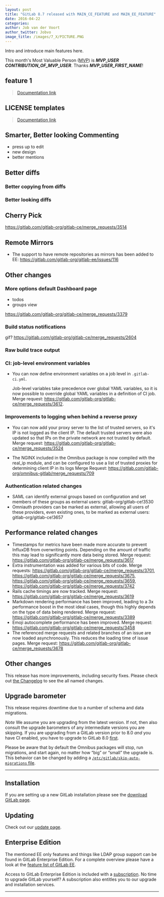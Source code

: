 ```yaml
---
layout: post
title: "GitLab 8.7 released with MAIN_CE_FEATURE and MAIN_EE_FEATURE"
date: 2016-04-22
categories:
author: Job van der Voort
author_twitter: Jobvo
image_title: /images/7_X/PICTURE.PNG
---
```


Intro and introduce main features here.

This month's Most Valuable Person ([MVP](https://about.gitlab.com/mvp/)) is ***MVP_USER*** ***CONTRIBUTION_OF_MVP_USER***.
Thanks ***MVP_USER_FIRST_NAME***!

<!--more-->

## feature 1

> [Documentation link](link)

## LICENSE templates

> [Documentation link](link)

## Smarter, Better looking Commenting

- press up to edit
- new design
- better mentions

## Better diffs

### Better copying from diffs

### Better looking diffs

## Cherry Pick

https://gitlab.com/gitlab-org/gitlab-ce/merge_requests/3514

## Remote Mirrors

* The support to have remote repositories as mirrors has been added to EE: https://gitlab.com/gitlab-org/gitlab-ee/issues/116

## Other changes

### More options default Dashboard page

- todos
- groups view

https://gitlab.com/gitlab-org/gitlab-ce/merge_requests/3379

### Build status notifications

gif?
https://gitlab.com/gitlab-org/gitlab-ce/merge_requests/2604

### Raw build trace output

### CI: job-level environment variables

* You can now define environment variables on a job level in `.gitlab-ci.yml`.

    Job-level variables take precedence over global YAML variables, so it is now possible to override global YAML variables in a definition of CI job.  Merge request: https://gitlab.com/gitlab-org/gitlab-ce/merge_requests/3612.

### Improvements to logging when behind a reverse proxy

- You can now add your proxy server to the list of trusted servers, so it's IP is not logged as the client IP. The default trusted servers were also updated so that IPs on the private network are not trusted by default. Merge request: https://gitlab.com/gitlab-org/gitlab-ce/merge_requests/3524

- The NGINX included in the Omnibus package is now compiled with the real_ip module, and can be configured to use a  list of  trusted proxies for determining client IP in its logs Merge Request: https://gitlab.com/gitlab-org/omnibus-gitlab/merge_requests/709

### Authentication related changes

- SAML can identify external groups based on configuration and set members of these groups as external users: gitlab-org/gitlab-ce!3530
- Omniauth providers can be marked as external, allowing all users of these providers, even existing ones, to be marked as external users: gitlab-org/gitlab-ce!3657

## Performance related changes

* Timestamps for metrics have been made more accurate to prevent InfluxDB from overwriting points. Depending on the amount of traffic this may lead to significantly more data being stored. Merge request: https://gitlab.com/gitlab-org/gitlab-ce/merge_requests/3617
* Extra instrumentation was added for various bits of code. Merge requests: https://gitlab.com/gitlab-org/gitlab-ce/merge_requests/3701, https://gitlab.com/gitlab-org/gitlab-ce/merge_requests/3675, https://gitlab.com/gitlab-org/gitlab-ce/merge_requests/3659, https://gitlab.com/gitlab-org/gitlab-ce/merge_requests/3742
* Rails cache timings are now tracked. Merge request: https://gitlab.com/gitlab-org/gitlab-ce/merge_requests/3619
* Markdown rendering performance has been improved, leading to a 3x performance boost in the most ideal cases, though this highly depends on the type of data being rendered. Merge request:  https://gitlab.com/gitlab-org/gitlab-ce/merge_requests/3389
* Emoji autocomplete performance has been improved. Merge request: https://gitlab.com/gitlab-org/gitlab-ce/merge_requests/3458
* The referenced merge requests and related branches of an issue are now loaded asynchronously. This reduces the loading time of issue pages. Merge request: https://gitlab.com/gitlab-org/gitlab-ce/merge_requests/3678

## Other changes

This release has more improvements, including security fixes. Please check out [the Changelog](https://gitlab.com/gitlab-org/gitlab-ce/blob/master/CHANGELOG) to see the all named changes.


## Upgrade barometer

This release requires downtime due to a number of schema and data migrations.


*Note* We assume you are upgrading from the latest version. If not, then also consult the upgrade barometers of any intermediate versions you are skipping.
If you are upgrading from a GitLab version prior to 8.0 *and* you have CI enabled, you have to upgrade to GitLab 8.0 [first](https://about.gitlab.com/2015/09/22/gitlab-8-0-released/).

Please be aware that by default the Omnibus packages will stop, run migrations,
and start again, no matter how “big” or “small” the upgrade is. This behavior
can be changed by adding a [`/etc/gitlab/skip-auto-migrations`
file](http://doc.gitlab.com/omnibus/update/README.html).

- - -

## Installation

If you are setting up a new GitLab installation please see the
[download GitLab page](https://about.gitlab.com/installation/).

## Updating

Check out our [update page](https://about.gitlab.com/update/).

## Enterprise Edition

The mentioned EE only features and things like LDAP group support can be found in GitLab Enterprise Edition.
For a complete overview please have a look at the [feature list of GitLab EE]( https://about.gitlab.com/features/#enterprise).

Access to GitLab Enterprise Edition is included with a
[subscription]( https://about.gitlab.com/pricing/).
No time to upgrade GitLab yourself?
A subscription also entitles you to our upgrade and installation services.

- - -
